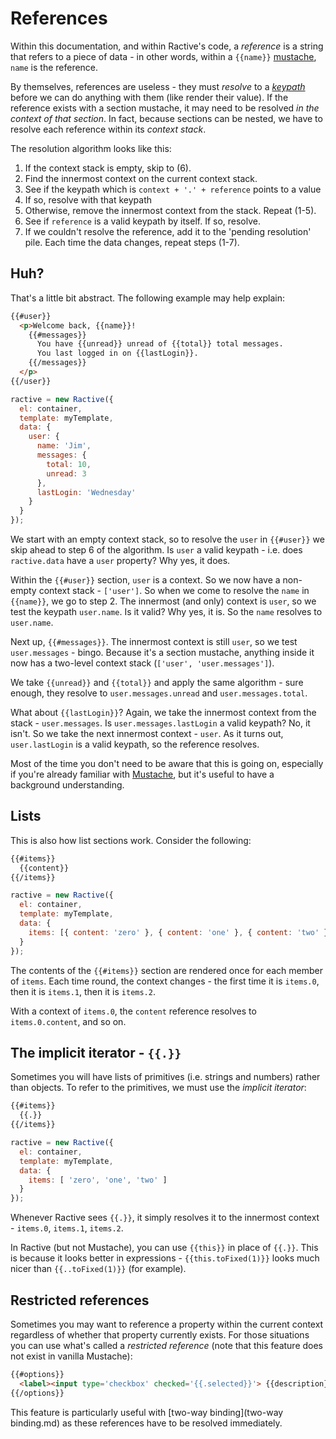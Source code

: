 # References

Within this documentation, and within Ractive's code, a *reference* is a string that refers to a piece of data - in other words, within a `{{name}}` [mustache](mustaches.md), `name` is the reference.

By themselves, references are useless - they must *resolve* to a *[keypath](keypaths.md)* before we can do anything with them (like render their value). If the reference exists with a section mustache, it may need to be resolved *in the context of that section*. In fact, because sections can be nested, we have to resolve each reference within its *context stack*.

The resolution algorithm looks like this:

1. If the context stack is empty, skip to (6).
2. Find the innermost context on the current context stack.
3. See if the keypath which is `context + '.' + reference` points to a value
4. If so, resolve with that keypath
5. Otherwise, remove the innermost context from the stack. Repeat (1-5).
6. See if `reference` is a valid keypath by itself. If so, resolve.
7. If we couldn't resolve the reference, add it to the 'pending resolution' pile. Each time the data changes, repeat steps (1-7).


## Huh?

That's a little bit abstract. The following example may help explain:

```html
{{#user}}
  <p>Welcome back, {{name}}!
    {{#messages}}
      You have {{unread}} unread of {{total}} total messages.
      You last logged in on {{lastLogin}}.
    {{/messages}}
  </p>
{{/user}}
```

```js
ractive = new Ractive({
  el: container,
  template: myTemplate,
  data: {
    user: {
      name: 'Jim',
      messages: {
        total: 10,
        unread: 3
      },
      lastLogin: 'Wednesday'
    }
  }
});
```

We start with an empty context stack, so to resolve the `user` in `{{#user}}` we skip ahead to step 6 of the algorithm. Is `user` a valid keypath - i.e. does `ractive.data` have a `user` property? Why yes, it does.

Within the `{{#user}}` section, `user` is a context. So we now have a non-empty context stack - `['user']`. So when we come to resolve the `name` in `{{name}}`, we go to step 2. The innermost (and only) context is `user`, so we test the keypath `user.name`. Is it valid? Why yes, it is. So the `name` resolves to `user.name`.

Next up, `{{#messages}}`. The innermost context is still `user`, so we test `user.messages` - bingo. Because it's a section mustache, anything inside it now has a two-level context stack (`['user', 'user.messages']`).

We take `{{unread}}` and `{{total}}` and apply the same algorithm - sure enough, they resolve to `user.messages.unread` and `user.messages.total`.

What about `{{lastLogin}}`? Again, we take the innermost context from the stack - `user.messages`. Is `user.messages.lastLogin` a valid keypath? No, it isn't. So we take the next innermost context - `user`. As it turns out, `user.lastLogin` is a valid keypath, so the reference resolves.

Most of the time you don't need to be aware that this is going on, especially if you're already familiar with [Mustache](mustaches.md), but it's useful to have a background understanding.


## Lists

This is also how list sections work. Consider the following:

```html
{{#items}}
  {{content}}
{{/items}}
```

```js
ractive = new Ractive({
  el: container,
  template: myTemplate,
  data: {
    items: [{ content: 'zero' }, { content: 'one' }, { content: 'two' }]
  }
});
```

The contents of the `{{#items}}` section are rendered once for each member of `items`. Each time round, the context changes - the first time it is `items.0`, then it is `items.1`, then it is `items.2`.

With a context of `items.0`, the `content` reference resolves to `items.0.content`, and so on.


## The implicit iterator - `{{.}}`

Sometimes you will have lists of primitives (i.e. strings and numbers) rather than objects. To refer to the primitives, we must use the *implicit iterator*:

```html
{{#items}}
  {{.}}
{{/items}}
```

```js
ractive = new Ractive({
  el: container,
  template: myTemplate,
  data: {
    items: [ 'zero', 'one', 'two' ]
  }
});
```

Whenever Ractive sees `{{.}}`, it simply resolves it to the innermost context - `items.0`, `items.1`, `items.2`.

In Ractive (but not Mustache), you can use `{{this}}` in place of `{{.}}`. This is because it looks better in expressions - `{{this.toFixed(1)}}` looks much nicer than `{{..toFixed(1)}}` (for example).

## Restricted references

Sometimes you may want to reference a property within the current context regardless of whether that property currently exists. For those situations you can use what's called a *restricted reference* (note that this feature does not exist in vanilla Mustache):

```html
{{#options}}
  <label><input type='checkbox' checked='{{.selected}}'> {{description}}</label>
{{/options}}
```

This feature is particularly useful with [two-way binding](two-way binding.md) as these references have to be resolved immediately.
